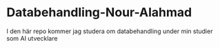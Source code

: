 # Databehandling-Nour-Alahmad
I den här repo kommer jag studera om databehandling under min studier som AI utvecklare
